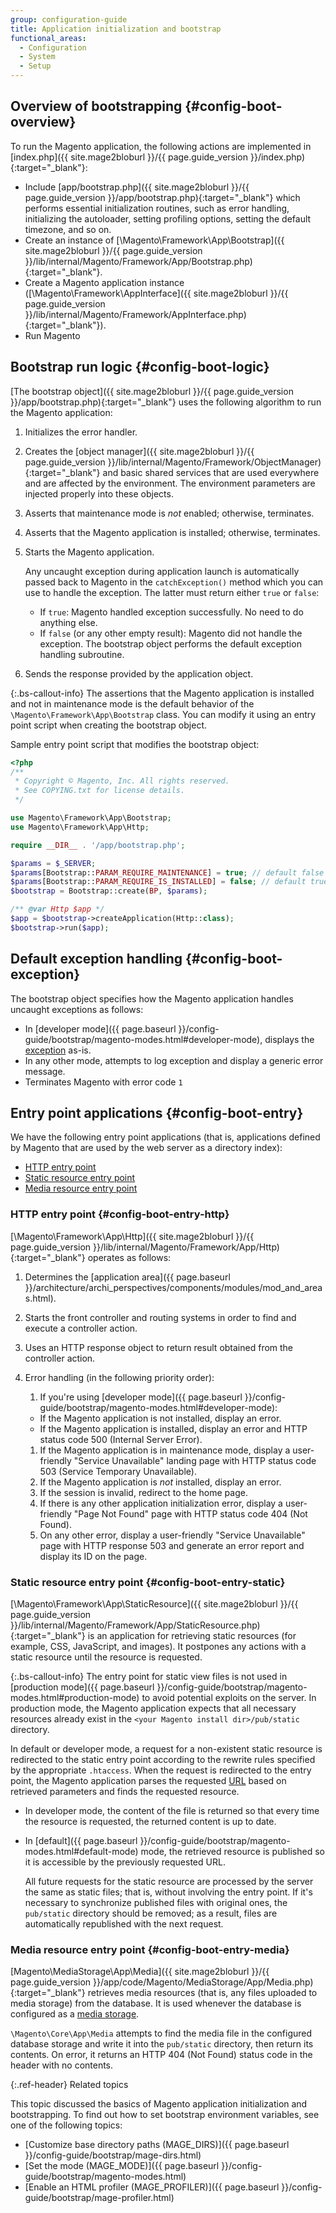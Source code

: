 ```yaml
---
group: configuration-guide
title: Application initialization and bootstrap
functional_areas:
  - Configuration
  - System
  - Setup
---
```


## Overview of bootstrapping {#config-boot-overview}

To run the Magento application, the following actions are implemented in [index.php]({{ site.mage2bloburl }}/{{ page.guide_version }}/index.php){:target="_blank"}:

*  Include [app/bootstrap.php]({{ site.mage2bloburl }}/{{ page.guide_version }}/app/bootstrap.php){:target="_blank"} which performs essential initialization routines, such as error handling, initializing the autoloader, setting profiling options, setting the default timezone, and so on.
*  Create an instance of [\Magento\Framework\App\Bootstrap]({{ site.mage2bloburl }}/{{ page.guide_version }}/lib/internal/Magento/Framework/App/Bootstrap.php){:target="_blank"}. <!-- It requires initialization parameters to be specified in constructor.  Normally, the $_SERVER super-global variable is supposed to be passed there. -->
*  Create a Magento application instance ([\Magento\Framework\AppInterface]({{ site.mage2bloburl }}/{{ page.guide_version }}/lib/internal/Magento/Framework/AppInterface.php){:target="_blank"}).
*  Run Magento

## Bootstrap run logic {#config-boot-logic}

[The bootstrap object]({{ site.mage2bloburl }}/{{ page.guide_version }}/app/bootstrap.php){:target="_blank"} uses the following algorithm to run the Magento application:

1. Initializes the error handler.
1. Creates the [object manager]({{ site.mage2bloburl }}/{{ page.guide_version }}/lib/internal/Magento/Framework/ObjectManager){:target="_blank"} and basic shared services that are used everywhere and are affected by the environment. The environment parameters are injected properly into these objects.
1. Asserts that maintenance mode is *not* enabled; otherwise, terminates.
1. Asserts that the Magento application is installed; otherwise, terminates.
1. Starts the Magento application.

   Any uncaught exception during application launch is automatically passed back to Magento in the `catchException()` method which you can use to handle the exception. The latter must return either `true` or `false`:

   *  If `true`: Magento handled exception successfully. No need to do anything else.
   *  If `false` (or any other empty result): Magento did not handle the exception. The bootstrap object performs the default exception handling subroutine.

1. Sends the response provided by the application object.

 {:.bs-callout-info}
The assertions that the Magento application is installed and not in maintenance mode is the default behavior of the `\Magento\Framework\App\Bootstrap` class. You can modify it using an entry point script when creating the bootstrap object.

Sample entry point script that modifies the bootstrap object:

```php
<?php
/**
 * Copyright © Magento, Inc. All rights reserved.
 * See COPYING.txt for license details.
 */

use Magento\Framework\App\Bootstrap;
use Magento\Framework\App\Http;

require __DIR__ . '/app/bootstrap.php';

$params = $_SERVER;
$params[Bootstrap::PARAM_REQUIRE_MAINTENANCE] = true; // default false
$params[Bootstrap::PARAM_REQUIRE_IS_INSTALLED] = false; // default true
$bootstrap = Bootstrap::create(BP, $params);

/** @var Http $app */
$app = $bootstrap->createApplication(Http::class);
$bootstrap->run($app);
```

## Default exception handling {#config-boot-exception}

The bootstrap object specifies how the Magento application handles uncaught exceptions as follows:

*  In [developer mode]({{ page.baseurl }}/config-guide/bootstrap/magento-modes.html#developer-mode), displays the [exception](https://glossary.magento.com/exception) as-is.
*  In any other mode, attempts to log exception and display a generic error message.
*  Terminates Magento with error code `1`

## Entry point applications {#config-boot-entry}

We have the following entry point applications (that is, applications defined by Magento that are used by the web server as a directory index):

*  [HTTP entry point](#config-boot-entry-http)
*  [Static resource entry point](#config-boot-entry-static)
*  [Media resource entry point](#config-boot-entry-media)

### HTTP entry point {#config-boot-entry-http}

[\Magento\Framework\App\Http]({{ site.mage2bloburl }}/{{ page.guide_version }}/lib/internal/Magento/Framework/App/Http){:target="_blank"} operates as follows:

1. Determines the [application area]({{ page.baseurl }}/architecture/archi_perspectives/components/modules/mod_and_areas.html).
1. Starts the front controller and routing systems in order to find and execute a controller action.
1. Uses an HTTP response object to return result obtained from the controller action.
1. Error handling (in the following priority order):

   1. If you're using [developer mode]({{ page.baseurl }}/config-guide/bootstrap/magento-modes.html#developer-mode):
     *  If the Magento application is not installed, display an error.
     *  If the Magento application is installed, display an error and HTTP status code 500 (Internal Server Error).
   1. If the Magento application is in maintenance mode, display a user-friendly "Service Unavailable" landing page with HTTP status code 503 (Service Temporary Unavailable).
   1. If the Magento application is *not* installed, display an error.
   1. If the session is invalid, redirect to the home page.
   1. If there is any other application initialization error, display a user-friendly "Page Not Found" page with HTTP status code 404 (Not Found).
   1. On any other error, display a user-friendly "Service Unavailable" page with HTTP response 503 and generate an error report and display its ID on the page.

### Static resource entry point {#config-boot-entry-static}

[\Magento\Framework\App\StaticResource]({{ site.mage2bloburl }}/{{ page.guide_version }}/lib/internal/Magento/Framework/App/StaticResource.php){:target="_blank"} is an application for retrieving static resources (for example, CSS, JavaScript, and images). It postpones any actions with a static resource until the resource is requested.

 {:.bs-callout-info}
The entry point for static view files is not used in [production mode]({{ page.baseurl }}/config-guide/bootstrap/magento-modes.html#production-mode) to avoid potential exploits on the server. In production mode, the Magento application expects that all necessary resources already exist in the `<your Magento install dir>/pub/static` directory.

In default or developer mode, a request for a non-existent static resource is redirected to the static entry point according to the rewrite rules specified by the appropriate `.htaccess`.
When the request is redirected to the entry point, the Magento application parses the requested [URL](https://glossary.magento.com/url) based on retrieved parameters and finds the requested resource.

*  In developer mode, the content of the file is returned so that every time the resource is requested, the returned content is up to date.
*  In [default]({{ page.baseurl }}/config-guide/bootstrap/magento-modes.html#default-mode) mode, the retrieved resource is published so it is accessible by the previously requested URL.

   All future requests for the static resource are processed by the server the same as static files; that is, without involving the entry point. If it's necessary to synchronize published files with original ones, the `pub/static` directory should be removed; as a result, files are automatically republished with the next request.

### Media resource entry point {#config-boot-entry-media}

[Magento\MediaStorage\App\Media]({{ site.mage2bloburl }}/{{ page.guide_version }}/app/code/Magento/MediaStorage/App/Media.php){:target="_blank"} retrieves media resources (that is, any files uploaded to media storage) from the database. It is used whenever the database is configured as a [media storage](https://glossary.magento.com/media-storage).

`\Magento\Core\App\Media` attempts to find the media file in the configured database storage and write it into the `pub/static` directory, then return its contents. On error, it returns an HTTP 404 (Not Found) status code in the header with no contents.

{:.ref-header}
Related topics

This topic discussed the basics of Magento application initialization and bootstrapping. To find out how to set bootstrap environment variables, see one of the following topics:

*  [Customize base directory paths (MAGE_DIRS)]({{ page.baseurl }}/config-guide/bootstrap/mage-dirs.html)
*  [Set the mode (MAGE_MODE)]({{ page.baseurl }}/config-guide/bootstrap/magento-modes.html)
*  [Enable an HTML profiler (MAGE_PROFILER)]({{ page.baseurl }}/config-guide/bootstrap/mage-profiler.html)
